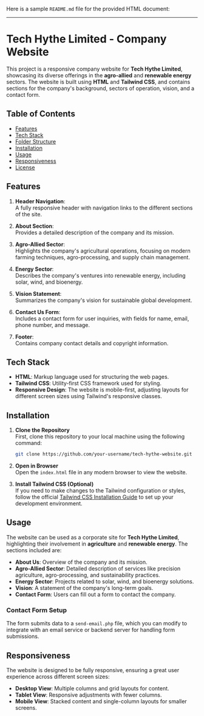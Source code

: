 Here is a sample `README.md` file for the provided HTML document:

---

# Tech Hythe Limited - Company Website

This project is a responsive company website for **Tech Hythe Limited**, showcasing its diverse offerings in the **agro-allied** and **renewable energy** sectors. The website is built using **HTML** and **Tailwind CSS**, and contains sections for the company's background, sectors of operation, vision, and a contact form.

## Table of Contents

- [Features](#features)
- [Tech Stack](#tech-stack)
- [Folder Structure](#folder-structure)
- [Installation](#installation)
- [Usage](#usage)
- [Responsiveness](#responsiveness)
- [License](#license)

## Features

1. **Header Navigation**:  
   A fully responsive header with navigation links to the different sections of the site.

2. **About Section**:  
   Provides a detailed description of the company and its mission.

3. **Agro-Allied Sector**:  
   Highlights the company's agricultural operations, focusing on modern farming techniques, agro-processing, and supply chain management.

4. **Energy Sector**:  
   Describes the company's ventures into renewable energy, including solar, wind, and bioenergy.

5. **Vision Statement**:  
   Summarizes the company's vision for sustainable global development.

6. **Contact Us Form**:  
   Includes a contact form for user inquiries, with fields for name, email, phone number, and message.

7. **Footer**:  
   Contains company contact details and copyright information.

## Tech Stack

- **HTML**: Markup language used for structuring the web pages.
- **Tailwind CSS**: Utility-first CSS framework used for styling.
- **Responsive Design**: The website is mobile-first, adjusting layouts for different screen sizes using Tailwind's responsive classes.

## Installation

1. **Clone the Repository**  
   First, clone this repository to your local machine using the following command:

   ```bash
   git clone https://github.com/your-username/tech-hythe-website.git
   ```

2. **Open in Browser**  
   Open the `index.html` file in any modern browser to view the website.

3. **Install Tailwind CSS (Optional)**  
   If you need to make changes to the Tailwind configuration or styles, follow the official [Tailwind CSS Installation Guide](https://tailwindcss.com/docs/installation) to set up your development environment.

## Usage

The website can be used as a corporate site for **Tech Hythe Limited**, highlighting their involvement in **agriculture** and **renewable energy**. The sections included are:

- **About Us**: Overview of the company and its mission.
- **Agro-Allied Sector**: Detailed description of services like precision agriculture, agro-processing, and sustainability practices.
- **Energy Sector**: Projects related to solar, wind, and bioenergy solutions.
- **Vision**: A statement of the company's long-term goals.
- **Contact Form**: Users can fill out a form to contact the company.

### Contact Form Setup

The form submits data to a `send-email.php` file, which you can modify to integrate with an email service or backend server for handling form submissions.

## Responsiveness

The website is designed to be fully responsive, ensuring a great user experience across different screen sizes:

- **Desktop View**: Multiple columns and grid layouts for content.
- **Tablet View**: Responsive adjustments with fewer columns.
- **Mobile View**: Stacked content and single-column layouts for smaller screens.
